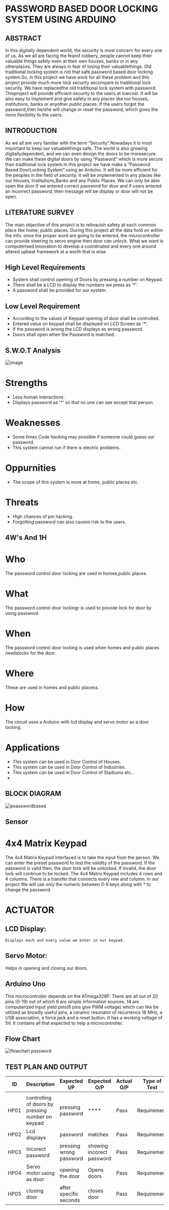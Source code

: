# PASSWORD BASED DOOR LOCKING SYSTEM USING ARDUINO

## ABSTRACT

In this digitally dependent world, the security is most concern for every one of us. As we all are facing the fearof robbery, people cannot keep their valuable things
safely even at their own houses, banks or in any otherplaces. They are always in fear of losing their valuablethings. Old traditional locking system is not that safe password  based door locking system.So, in this project we have work for all these problem and this project provide much more lock security ascompare to traditional lock security. We have replacedthe old traditional lock system with password. Thisproject will provide efficient security to the users at lowcost. It will be also easy to implement and give safety in any places like our houses, institutions, banks or anyother public places. If the users forgot the password,then he/she will change or reset the password, which
gives the more flexibility to the users.
 

## INTRODUCTION

As we all are very familiar with the term “Security”.Nowadays it is most important to keep our valuablethings safe. The world is also growing digitallydependent, and we can even design the doors to be moresecure. We can make these digital doors by using “Password” which is more secure than traditional lock system.In this project we have make a “Password Based DoorLocking System” using an Arduino. It will be more efficient for the peoples in the field of security. It will be implemented in any places like our Houses, Institutions,Banks and any Public Places. We can only be able open the door if we entered correct password for door and if users entered an incorrect password, then message will be display or door will not be open.  

## LITERATURE SURVEY

The main objective of this project is to relinquish safety at each common place like home, public places. During this project all the data hold on within the info. once the
proper word are going to be entered, the microcontroller can provide steering to servo engine then door can unlock. What we want is computerised innovation to develop a coordinated and every one around altered upbeat framework at a worth that is wise.


## High Level Requirements

* System shall control opening of Doors by pressing a number on Keypad.
* There shall be a LCD to display the numbers we press as '*'.
* A password shall be provided for our system.

## Low Level Requirement

* According to the values of Keypad opening of door  shall be controlled.
* Entered value on keypad shall be displayed on LCD Screen as '*'.
* If the password is wrong the LCD displays as wrong password.
* Doors  shall open when the Password is matched.

## S.W.O.T Analysis

![image](https://user-images.githubusercontent.com/87614111/155712022-4b22d919-09df-451d-b3fc-5bac8dcf3e5d.png)

# Strengths
 * Less human interactions.
 * Displays password as '*' so that no one can see except that person.
 
# Weaknesses
* Some times Code hacking may possible if someone could guess our password.
* This system cannot run if there is electric problems.

# Oppurnities
 * The scope of this system is more at  home, public places etc.

# Threats
* High chances of pin hacking.
* Forgotting password can also causes risk to the users.

## 4W's And 1H

# Who
The password control door locking  are used in homes,public places.

# What
The password control door lockingr is used to provide lock for door by using password.

# When
The password control door locking is used when homes and public places needslocks for the door.

# Where
These are used in  homes and public placess.

# How
 The circuit uses a Arduino with lcd display and servo motor as a door locking.
 
 # Applications
 * This system can be used in Door Control of Houses.
 * This system can be used in Door Control of Industries.
 * This system can be used in Door Control of Stadiums etc...
 * 
## BLOCK DIAGRAM

![poasswordbased](https://user-images.githubusercontent.com/87614111/156913304-2c153a7d-5473-4811-bf7a-d4f188471a68.jpg)




## Sensor
#  4x4 Matrix Keypad
  The 4x4 Matrix Keypad interfaced is to take the input from the person. We can enter the preset password to test the validity of the password. If the password is valid then,     the door lock will be unlocked. If invalid, the door lock will continue to be locked. The 4x4 Matrix Keypad includes 4 rows and 4 columns. There is a transfer that connects     every row and column. In our project We will use only the numeric between 0-9 keys along with * to change the password.

# ACTUATOR

## LCD Display:

    Displays each and every value we enter in our keypad.

 ## Servo Motor:
 
   Helps in opening and closing our doors.

## Arduino Uno

This microcontroller depends on the ATmega328P. There are all out of 20 pins (0-19) out of which 6 are simple information sources, 14 are computerized input yield pins(6 pins give PWM voltage) which can like be utilized as broadly useful pins, a ceramic resonator of recurrence 16 MHz, a USB association, a force jack and a reset button. It has a working voltage of 5V. It contains all that expected to help a microcontroller.

 

## Flow Chart

![flowchart password](https://user-images.githubusercontent.com/87614111/156913649-8bd922e8-886f-4718-8f5d-d51765ba4567.jpg)

## TEST PLAN AND OUTPUT

 
  |    ID	   |  Description	    | Expected I/P	  |   Expected O/P      |	 Actual O/P	   |  Type of Test  |
  |----------|------------------|-----------------|---------------------|----------------|----------------|
  |          |                  |                 |                     |                |                |
  |  HP01    |controlling of doors by pressing number on keypad   |  pressing password  |   **** |      Pass	     |  Requirement   |
  | HP02 | Lcd displays    |	  password |  matches	   |  Pass	       |  Requirement    |
  | HP03 | Incorect password     |	 pressing wrong password  |  showing incorect password	   |  Pass	       |  Requirement    |
  | HP04 | Servo motor using as door     |	  opening the door |  Opens doors	   |  Pass	       |  Requirement    |
  | HP05 | closing door     |	after  specific seconds   |  closes door	   |  Pass	       |  Requirement    |
  



  

